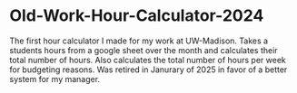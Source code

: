 # Old-Work-Hour-Calculator-2024
The first hour calculator I made for my work at UW-Madison. Takes a students hours from a google sheet over the month and calculates their total number of hours. Also calculates the total number of hours per week for budgeting reasons. Was retired in Janurary of 2025 in favor of a better system for my manager.
